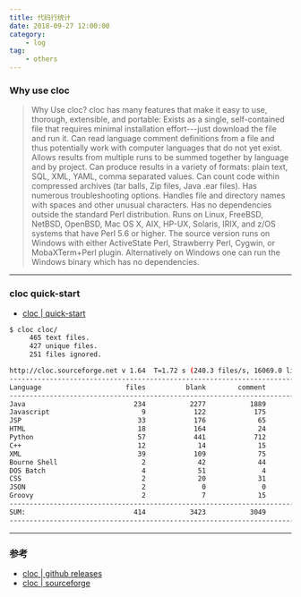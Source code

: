 ```yaml
---
title: 代码行统计
date: 2018-09-27 12:00:00
category:
    - log 
tag: 
    - others
---
```


### Why use cloc

> Why Use cloc?
cloc has many features that make it easy to use, thorough, extensible, and portable:
Exists as a single, self-contained file that requires minimal installation effort---just download the file and run it.
Can read language comment definitions from a file and thus potentially work with computer languages that do not yet exist.
Allows results from multiple runs to be summed together by language and by project.
Can produce results in a variety of formats: plain text, SQL, XML, YAML, comma separated values.
Can count code within compressed archives (tar balls, Zip files, Java .ear files).
Has numerous troubleshooting options.
Handles file and directory names with spaces and other unusual characters.
Has no dependencies outside the standard Perl distribution.
Runs on Linux, FreeBSD, NetBSD, OpenBSD, Mac OS X, AIX, HP-UX, Solaris, IRIX, and z/OS systems that have Perl 5.6 or higher. The source version runs on Windows with either ActiveState Perl, Strawberry Perl, Cygwin, or MobaXTerm+Perl plugin. Alternatively on Windows one can run the Windows binary which has no dependencies.

---

### cloc quick-start

- [cloc | quick-start](https://github.com/AlDanial/cloc#quick-start-)

```bash
$ cloc cloc/
     465 text files.
     427 unique files.
     251 files ignored.

http://cloc.sourceforge.net v 1.64  T=1.72 s (240.3 files/s, 16069.0 lines/s)
-------------------------------------------------------------------------------
Language                     files          blank        comment           code
-------------------------------------------------------------------------------
Java                           234           2277           1889          10399
Javascript                       9            122            175           2756
JSP                             33            176             65           2313
HTML                            18            164             24           2001
Python                          57            441            712           1468
C++                             12             14             15            984
XML                             39            109             75            801
Bourne Shell                     2             42             44            258
DOS Batch                        4             51              4            134
CSS                              2             20             31             59
JSON                             2              0              0             22
Groovy                           2              7             15             20
-------------------------------------------------------------------------------
SUM:                           414           3423           3049          21215
-------------------------------------------------------------------------------
```

---

### 参考

- [cloc | github releases](https://github.com/AlDanial/cloc/releases)
- [cloc | sourceforge](http://cloc.sourceforge.net/)
